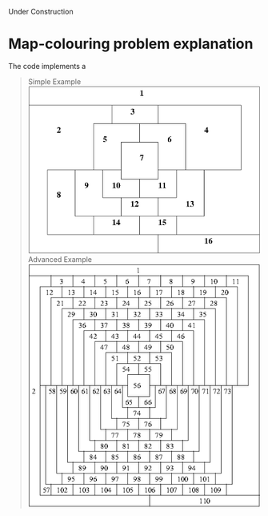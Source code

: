 Under Construction
# Map-colouring problem explanation
The code implements a 
>Simple Example
![](/imgs/Simple_Example.png?raw=true)
>Advanced Example 
![](/imgs/Advanced_Example.png?raw=true)
